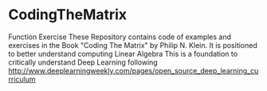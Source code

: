 # CodingTheMatrix
Function Exercise
These Repository contains code of examples and exercises in the Book "Coding The Matrix" by Philip N. Klein.
It is positioned to better understand computing Linear Algebra
This is a foundation to critically understand Deep Learning following http://www.deeplearningweekly.com/pages/open_source_deep_learning_curriculum
